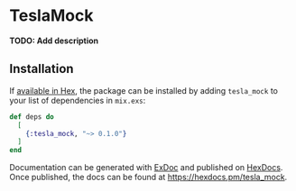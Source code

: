 # TeslaMock

**TODO: Add description**

## Installation

If [available in Hex](https://hex.pm/docs/publish), the package can be installed
by adding `tesla_mock` to your list of dependencies in `mix.exs`:

```elixir
def deps do
  [
    {:tesla_mock, "~> 0.1.0"}
  ]
end
```

Documentation can be generated with [ExDoc](https://github.com/elixir-lang/ex_doc)
and published on [HexDocs](https://hexdocs.pm). Once published, the docs can
be found at <https://hexdocs.pm/tesla_mock>.

